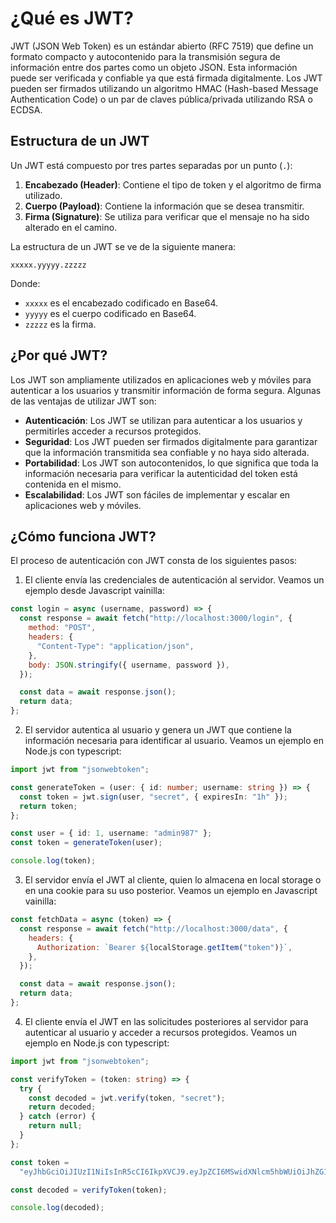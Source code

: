 # ¿Qué es JWT?

JWT (JSON Web Token) es un estándar abierto (RFC 7519) que define un formato compacto y autocontenido para la transmisión segura de información entre dos partes como un objeto JSON. Esta información puede ser verificada y confiable ya que está firmada digitalmente. Los JWT pueden ser firmados utilizando un algoritmo HMAC (Hash-based Message Authentication Code) o un par de claves pública/privada utilizando RSA o ECDSA.

## Estructura de un JWT

Un JWT está compuesto por tres partes separadas por un punto (`.`):

1. **Encabezado (Header)**: Contiene el tipo de token y el algoritmo de firma utilizado.
2. **Cuerpo (Payload)**: Contiene la información que se desea transmitir.
3. **Firma (Signature)**: Se utiliza para verificar que el mensaje no ha sido alterado en el camino.

La estructura de un JWT se ve de la siguiente manera:

```
xxxxx.yyyyy.zzzzz
```

Donde:

- `xxxxx` es el encabezado codificado en Base64.
- `yyyyy` es el cuerpo codificado en Base64.
- `zzzzz` es la firma.

## ¿Por qué JWT?

Los JWT son ampliamente utilizados en aplicaciones web y móviles para autenticar a los usuarios y transmitir información de forma segura. Algunas de las ventajas de utilizar JWT son:

- **Autenticación**: Los JWT se utilizan para autenticar a los usuarios y permitirles acceder a recursos protegidos.
- **Seguridad**: Los JWT pueden ser firmados digitalmente para garantizar que la información transmitida sea confiable y no haya sido alterada.
- **Portabilidad**: Los JWT son autocontenidos, lo que significa que toda la información necesaria para verificar la autenticidad del token está contenida en el mismo.
- **Escalabilidad**: Los JWT son fáciles de implementar y escalar en aplicaciones web y móviles.

## ¿Cómo funciona JWT?

El proceso de autenticación con JWT consta de los siguientes pasos:

1. El cliente envía las credenciales de autenticación al servidor. Veamos un ejemplo desde Javascript vainilla:

```javascript
const login = async (username, password) => {
  const response = await fetch("http://localhost:3000/login", {
    method: "POST",
    headers: {
      "Content-Type": "application/json",
    },
    body: JSON.stringify({ username, password }),
  });

  const data = await response.json();
  return data;
};
```

2. El servidor autentica al usuario y genera un JWT que contiene la información necesaria para identificar al usuario. Veamos un ejemplo en Node.js con typescript:

```typescript
import jwt from "jsonwebtoken";

const generateToken = (user: { id: number; username: string }) => {
  const token = jwt.sign(user, "secret", { expiresIn: "1h" });
  return token;
};

const user = { id: 1, username: "admin987" };
const token = generateToken(user);

console.log(token);
```

3. El servidor envía el JWT al cliente, quien lo almacena en local storage o en una cookie para su uso posterior. Veamos un ejemplo en Javascript vainilla:

```javascript
const fetchData = async (token) => {
  const response = await fetch("http://localhost:3000/data", {
    headers: {
      Authorization: `Bearer ${localStorage.getItem("token")}`,
    },
  });

  const data = await response.json();
  return data;
};
```

4. El cliente envía el JWT en las solicitudes posteriores al servidor para autenticar al usuario y acceder a recursos protegidos. Veamos un ejemplo en Node.js con typescript:

```typescript
import jwt from "jsonwebtoken";

const verifyToken = (token: string) => {
  try {
    const decoded = jwt.verify(token, "secret");
    return decoded;
  } catch (error) {
    return null;
  }
};

const token =
  "eyJhbGciOiJIUzI1NiIsInR5cCI6IkpXVCJ9.eyJpZCI6MSwidXNlcm5hbWUiOiJhZG1pbjk4NyJ9";

const decoded = verifyToken(token);

console.log(decoded);
```
